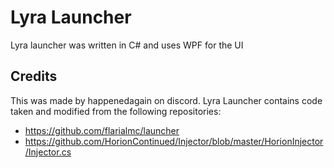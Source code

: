 # Lyra Launcher

Lyra launcher was written in C# and uses WPF for the UI


## Credits

This was made by happenedagain on discord. Lyra Launcher contains code taken and modified from the following repositories:

- https://github.com/flarialmc/launcher
- https://github.com/HorionContinued/Injector/blob/master/HorionInjector/Injector.cs
